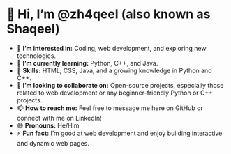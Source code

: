 # 👋 Hi, I’m @zh4qeel (also known as Shaqeel)

- 👀 **I’m interested in:** Coding, web development, and exploring new technologies.
- 🌱 **I’m currently learning:** Python, C++, and Java.
- 💼 **Skills:** HTML, CSS, Java, and a growing knowledge in Python and C++.
- 💞️ **I’m looking to collaborate on:** Open-source projects, especially those related to web development or any beginner-friendly Python or C++ projects.
- 📫 **How to reach me:** Feel free to message me here on GitHub or connect with me on LinkedIn!
- 😄 **Pronouns:** He/Him
- ⚡ **Fun fact:** I’m good at web development and enjoy building interactive and dynamic web pages.

<!---
zh4qeel/zh4qeel is a ✨ special ✨ repository because its `README.md` (this file) appears on your GitHub profile.
You can click the Preview link to take a look at your changes.
--->
